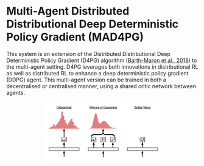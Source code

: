 # Multi-Agent Distributed Distributional Deep Deterministic Policy Gradient (MAD4PG)

This system is an extension of the Distributed Distributional Deep Deterministic Policy Gradient (D4PG) algorithm ([Barth-Maron et al., 2018]) to the multi-agent setting. D4PG leverages both innovations in distributional RL as well as distributed RL to enhance a deep deterministic policy gradient (DDPG) agent. This multi-agent version can be trained in both a decentralised or centralised manner, using a shared critic network between agents.

<p style="text-align:center;">
<img src="../../../../docs/images/dist_rl.png" width="60%">
</p>

[Barth-Maron et al., 2018]: https://arxiv.org/abs/1804.08617
